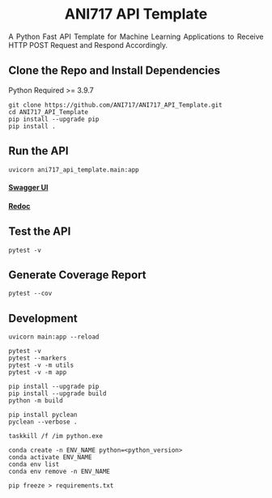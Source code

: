 <p align="center">
  <h1 align="center">ANI717 API Template</h1>
</p>

<p align="justify">
A Python Fast API Template for Machine Learning Applications to Receive HTTP POST Request and Respond Accordingly.
</p>

## Clone the Repo and Install Dependencies
Python Required >= 3.9.7
```
git clone https://github.com/ANI717/ANI717_API_Template.git
cd ANI717_API_Template
pip install --upgrade pip
pip install .
```
## Run the API
```
uvicorn ani717_api_template.main:app
```
#### [Swagger UI](http://127.0.0.1:8000/docs)</br>
#### [Redoc](http://127.0.0.1:8000/redoc)</br>
## Test the API
```
pytest -v
```
## Generate Coverage Report
```
pytest --cov
```
## Development
```
uvicorn main:app --reload
```
```
pytest -v
pytest --markers
pytest -v -m utils
pytest -v -m app
```
```
pip install --upgrade pip
pip install --upgrade build
python -m build
```
```
pip install pyclean
pyclean --verbose .
```
```
taskkill /f /im python.exe
```
```
conda create -n ENV_NAME python=<python_version>
conda activate ENV_NAME
conda env list
conda env remove -n ENV_NAME
```
```
pip freeze > requirements.txt
```
